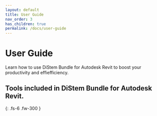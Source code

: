 ```yaml
---
layout: default
title: User Guide
nav_order: 3
has_children: true
permalink: /docs/user-guide
---
```


# User Guide

Learn how to use DiStem Bundle for Autodesk Revit to boost your productivity and effiefficiency.

## Tools included in DiStem Bundle for Autodesk Revit.
{: .fs-6 .fw-300 }
